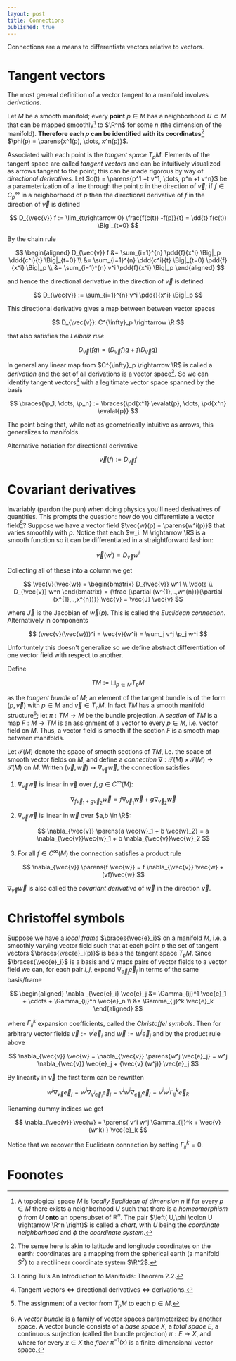 ```yaml
---
layout: post
title: Connections
published: true
---
```


Connections are a means to differentiate vectors relative to vectors.

# Tangent vectors
The most general definition of a vector tangent to a manifold involves *derivations*.
$$
\newcommand{\R}{\mathbb{R}}
\newcommand{\vec}{\mathbf}
\newcommand{\parens}[1]{\left(#1 \right)}
\newcommand{\braces}[1]{\left\{#1 \right\}}
\newcommand{\angles}[1]{\langle #1 \rangle}
\newcommand{\d}{\text{d}}
\newcommand{\dd}[1]{\frac{\d}{\d #1}}
\newcommand{\ddd}[2]{\frac{\d #1}{\d #2}}
\newcommand{\pd}[1]{\frac{\partial}{\partial #1}}
\newcommand{\p}{\partial}
\newcommand{\pdd}[2]{\frac{\partial #1}{\partial #2}}
\newcommand{\evalat}[1]{\Big|_{#1}}
$$

Let $M$ be a smooth manifold; every **point** $p \in M$ has a neighborhood $U \subset M$ that can be mapped smoothly[^1] to $\R^n$ for some $n$ (the dimension of the manifold). 
**Therefore each $p$ can be identified with its coordinates**[^2] $\phi(p) = \parens{x^1(p), \dots, x^n(p)}$.

Associated with each point is the *tangent space* $T_p M$. 
Elements of the tangent space are called *tangent vectors* and can be intuitively visualized as arrows tangent to the point; this can be made rigorous by way of *directional derivatives*.
Let $c(t) = \parens{p^1 +t v^1, \dots, p^n +t v^n}$ be a parameterization of a line through the point $p$ in the direction of $\vec{v}$; if $f \in C^{\infty}_p$ in a neighborhood of $p$ then the directional derivative of $f$ in the direction of $\vec{v}$ is defined

$$
    D_{\vec{v}} f := \lim_{t\rightarrow 0} \frac{f(c(t)) -f(p)}{t} = \dd{t} f(c(t)) \Big|_{t=0}
$$

By the chain rule

$$
    \begin{aligned}
        D_{\vec{v}} f &= \sum_{i=1}^{n} \pdd{f}{x^i} \Big|_p \ddd{c^i}{t} \Big|_{t=0} \\
        &=  \sum_{i=1}^{n} \ddd{c^i}{t} \Big|_{t=0} \pdd{f}{x^i} \Big|_p \\
        &=  \sum_{i=1}^{n} v^i \pdd{f}{x^i} \Big|_p
    \end{aligned}
$$

and hence the directional derivative in the direction of $\vec{v}$ is defined

$$
    D_{\vec{v}} := \sum_{i=1}^{n} v^i \pdd{}{x^i} \Big|_p
$$

This directional derivative gives a map between between vector spaces

$$
    D_{\vec{v}}: C^{\infty}_p \rightarrow \R
$$

that also satisfies the *Leibniz rule*

$$
    D_{\vec{v}}(f g) = (D_{\vec{v}}f) g + f (D_{\vec{v}}g)
$$

In general any linear map from $C^{\infty}_p \rightarrow \R$ is called a *derivation* and the set of all derivations is a vector space[^3].
So we can identify tangent vectors[^4] with a legitimate vector space spanned by the basis

$$
    \braces{\p_1, \dots, \p_n} := \braces{\pd{x^1} \evalat{p}, \dots, \pd{x^n} \evalat{p}}
$$

The point being that, while not as geometrically intuitive
as arrows, this generalizes to manifolds.

Alternative notiation for directional derivative

$$
\vec{v}(f) := D_{\vec{v}} f
$$

# Covariant derivatives

Invariably (pardon the pun) when doing physics you'll need derivatives of quantities. This prompts the question: how do you differentiate a vector field[^5]?
Suppose we have a vector field $\vec{w}(p) = \parens{w^i(p)}$ that varies smoothly with $p$.
Notice that each $w_i: M \rightarrow \R$ is a smooth function so it can be differentiated in a straightforward fashion: 


$$
\vec{v}(w^i) = D_{\vec{v}} w^i
$$

Collecting all of these into a column we get 

$$
\vec{v}(\vec{w}) = \begin{bmatrix}
     D_{\vec{v}} w^1 \\
     \vdots \\
     D_{\vec{v}} w^n
    \end{bmatrix} = {\frac {\partial (w^{1},..,w^{n})}{\partial (x^{1},..,x^{n})}} \vec{v} = \vec{J} \vec{v}
$$

where $\vec{J}$ is the Jacobian of $\vec{w}(p)$. 
This is called the *Euclidean connection*.
Alternatively in components

$$
    (\vec{v}(\vec{w}))^i = \vec{v}(w^i) = \sum_j v^j \p_j w^i
$$

Unfortuntely this doesn't generalize so we define abstract differentiation of one vector field with respect to another.

Define 

$$
    TM := \bigsqcup_{p \in M} T_p M
$$ 

as the *tangent bundle* of $M$; an element of the tangent bundle is of the form $(p, \vec{v})$ with $p \in M$ and $\vec{v} \in T_p M$.
In fact $TM$ has a smooth manifold structure[^6]; let $\pi: TM \rightarrow M$ be the bundle projection.
A *section* of $TM$ is a map $F:M \rightarrow TM$ is an assignment of a vector to every $p \in M$, i.e. vector field on $M$. Thus, a vector field is smooth if the section $F$ is a smooth map between manifolds.

Let $\mathcal{T}(M)$ denote the space of smooth sections of $TM$, i.e. the space of smooth vector fields on $M$, and define a *connection* $\nabla: \mathcal{T}(M) \times \mathcal{T}(M) \rightarrow \mathcal{T}(M)$ on $M$.
Written $(\vec{v},\vec{w}) \mapsto \nabla_{\vec{v}} \vec{w}$, the connection satisfies

1. $\nabla_{\vec{v}} \vec{w}$ is linear in $\vec{v}$ over $f,g \in C^{\infty}(M)$:

   $$
        \nabla_{f \vec{v}_1 + g \vec{v}_2} \vec{w} = f \nabla_{\vec{v}_1} \vec{w} + g \nabla_{\vec{v}_2} \vec{w}
   $$
2. $\nabla_{\vec{v}} \vec{w}$ is linear in $\vec{w}$ over $a,b \in \R$:

   $$
        \nabla_{\vec{v}} \parens{a \vec{w}_1 + b \vec{w}_2} = a \nabla_{\vec{v}}\vec{w}_1 + b \nabla_{\vec{v}}\vec{w}_2
   $$
3. For all $f \in C^{\infty}(M)$ the connection satisfies a product rule

   $$
        \nabla_{\vec{v}} \parens{f \vec{w}} = f \nabla_{\vec{v}} \vec{w} + (vf)\vec{w}
   $$

$\nabla_{\vec{v}} \vec{w}$ is also called the *covariant derivative* of $\vec{w}$ in the direction $\vec{v}$.

<!-- each element of the tangent space is the equivalence of class of curves through $p$ that agree on a neighborhood containing $p$ and  -->

# Christoffel symbols

Suppose we have a *local frame* $\braces{\vec{e}_i}$ on a manifold $M$, i.e. a smoothly varying vector field such that at each point $p$ the set of tangent vectors $\braces{\vec{e}_i(p)}$ is basis the tangent space $T_p M$.
Since $\braces{\vec{e}_i}$ is a basis and $\nabla$ maps pairs of vector fields to a vector field we can, for each pair $i,j$, expand $\nabla _{\vec{e}_i} \vec{e}_j$ in terms of the same basis/frame

$$
    \begin{aligned}
         \nabla _{\vec{e}_i} \vec{e}_j &= \Gamma_{ij}^1 \vec{e}_1 + \cdots + \Gamma_{ij}^n \vec{e}_n \\
         &= \Gamma_{ij}^k \vec{e}_k
    \end{aligned}
$$

where $\Gamma_{ij}^k$ expansion coefficients, called the *Christoffel symbols*.
Then for arbitrary vector fields $\vec{v} := v^i \vec{e}_i$ and $\vec{w} := w^j \vec{e}_j$ and by the product rule above

$$
    \nabla_{\vec{v}} \vec{w} = \nabla_{\vec{v}} \parens{w^j \vec{e}_j} = w^j \nabla_{\vec{v}} \vec{e}_j + {\vec{v} (w^j)} \vec{e}_j
$$

By linearity in $\vec{v}$ the first term can be rewritten

$$
    w^j \nabla_{\vec{v}} \vec{e}_j = w^j \nabla_{v^i \vec{e}_i} \vec{e}_j = v^i w^j \nabla_{\vec{e}_i} \vec{e}_j = v^i w^j \Gamma_{ij}^k \vec{e}_k
$$

Renaming dummy indices we get 

$$
    \nabla_{\vec{v}} \vec{w} = \parens{ v^i w^j \Gamma_{ij}^k + \vec{v}(w^k) } \vec{e}_k
$$

Notice that we recover the Euclidean connection by setting $\Gamma_{ij}^k=0$.

# Foonotes


[^1]: A topological space $M$ is *locally Euclidean of dimension $n$*  if for every $p \in M$ there exists a neighborhood $U$ such that there is a $homeomorphism$ $\phi$ from $U$ **onto** an opensubset of $\mathbb{R}^n$. The pair $\left( U,\phi \colon U \rightarrow \R^n \right)$ is called a *chart*, with *U* being the *coordinate neighborhood* and $\phi$ the *coordinate system*.

[^2]: The sense here is akin to latitude and longitude coordinates on the earth: coordinates are a mapping from the spherical earth (a manifold $S^2$) to a rectilinear coordinate system $\R^2$.

[^3]: Loring Tu's An Introduction to Manifolds: Theorem 2.2.

[^4]: Tangent vectors $\iff$ directional derivatives $\iff$ derivations.

[^5]: The assignment of a vector from $T_p M$ to each $p \in M$.

[^6]: A *vector bundle* is a family of vector spaces parameterized by another space. A vector bundle consists of a *base space* $X$, a *total space* $E$, a continuous surjection (called the bundle projection) $\pi: E \rightarrow X$, and where for every $x \in X$ the *fiber* $\pi^{-1}(x)$ is a finite-dimensional vector space.

<!-- [^1]: Assume a general, linear, second-order PDE in two variables $u(x,y)$

    $$
        Au_{xx}+2Bu_{xy}+Cu_{yy}+\cdots {\mbox{(lower order terms)}}=0,
    $$
    This form of the PDE resembles a conic section and naturally suggests a classification based on the value of the discriminant
    * $B^2 - A C < 0$: elliptic partial differential equation
    * $B^2 - A C = 0$: parabolic partial differential equation
    * $B^2 - A C > 0$: hyperbolic partial differential equation -->

<!-- [^2]: A good mnemonic is "low-co-row".
  
[^3]: Einstein summation convetion.

[^4]: A map from the vector space to the ground field that's linear in both of its arguments.

[^5]: Actually it's vector spaces; The *tensor product* $V \otimes W$ of two vector spaces $V$ and $W$ (over the same field) is itself a vector space, endowed with the operation of bilinear composition, denoted by $\otimes$, from ordered pairs in the Cartesian product $V \times W$ to $V \otimes W$ in a way that generalizes the outer product (quotienting). -->
